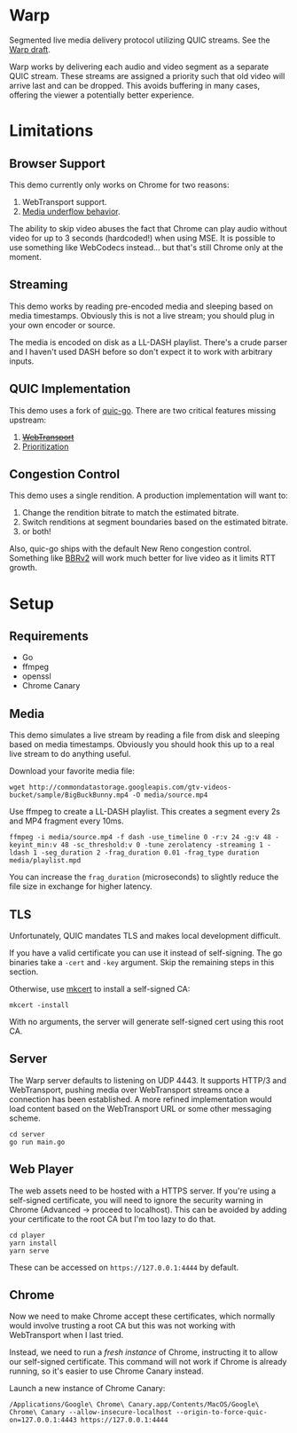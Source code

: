 # Warp
Segmented live media delivery protocol utilizing QUIC streams. See the [Warp draft](https://datatracker.ietf.org/doc/draft-lcurley-warp/).

Warp works by delivering each audio and video segment as a separate QUIC stream. These streams are assigned a priority such that old video will arrive last and can be dropped. This avoids buffering in many cases, offering the viewer a potentially better experience.

# Limitations
## Browser Support
This demo currently only works on Chrome for two reasons:

1. WebTransport support.
2. [Media underflow behavior](https://github.com/whatwg/html/issues/6359).

The ability to skip video abuses the fact that Chrome can play audio without video for up to 3 seconds (hardcoded!) when using MSE. It is possible to use something like WebCodecs instead... but that's still Chrome only at the moment.

## Streaming
This demo works by reading pre-encoded media and sleeping based on media timestamps. Obviously this is not a live stream; you should plug in your own encoder or source.

The media is encoded on disk as a LL-DASH playlist. There's a crude parser and I haven't used DASH before so don't expect it to work with arbitrary inputs.

## QUIC Implementation
This demo uses a fork of [quic-go](https://github.com/lucas-clemente/quic-go). There are two critical features missing upstream:

1. ~~[WebTransport](https://github.com/lucas-clemente/quic-go/issues/3191)~~
2. [Prioritization](https://github.com/lucas-clemente/quic-go/pull/3442)

## Congestion Control
This demo uses a single rendition. A production implementation will want to:

1. Change the rendition bitrate to match the estimated bitrate.
2. Switch renditions at segment boundaries based on the estimated bitrate.
3. or both!

Also, quic-go ships with the default New Reno congestion control. Something like [BBRv2](https://github.com/lucas-clemente/quic-go/issues/341) will work much better for live video as it limits RTT growth.


# Setup
## Requirements
* Go
* ffmpeg
* openssl
* Chrome Canary

## Media
This demo simulates a live stream by reading a file from disk and sleeping based on media timestamps. Obviously you should hook this up to a real live stream to do anything useful.

Download your favorite media file:
```
wget http://commondatastorage.googleapis.com/gtv-videos-bucket/sample/BigBuckBunny.mp4 -O media/source.mp4
```

Use ffmpeg to create a LL-DASH playlist. This creates a segment every 2s and MP4 fragment every 10ms.
```
ffmpeg -i media/source.mp4 -f dash -use_timeline 0 -r:v 24 -g:v 48 -keyint_min:v 48 -sc_threshold:v 0 -tune zerolatency -streaming 1 -ldash 1 -seg_duration 2 -frag_duration 0.01 -frag_type duration media/playlist.mpd
```

You can increase the `frag_duration` (microseconds) to slightly reduce the file size in exchange for higher latency.

## TLS
Unfortunately, QUIC mandates TLS and makes local development difficult.

If you have a valid certificate you can use it instead of self-signing. The go binaries take a `-cert` and `-key` argument. Skip the remaining steps in this section.

Otherwise, use [mkcert](https://github.com/FiloSottile/mkcert) to install a self-signed CA:
```
mkcert -install
```

With no arguments, the server will generate self-signed cert using this root CA.

## Server
The Warp server defaults to listening on UDP 4443. It supports HTTP/3 and WebTransport, pushing media over WebTransport streams once a connection has been established. A more refined implementation would load content based on the WebTransport URL or some other messaging scheme.

```
cd server
go run main.go
```

## Web Player
The web assets need to be hosted with a HTTPS server. If you're using a self-signed certificate, you will need to ignore the security warning in Chrome (Advanced -> proceed to localhost). This can be avoided by adding your certificate to the root CA but I'm too lazy to do that.

```
cd player
yarn install
yarn serve
```

These can be accessed on `https://127.0.0.1:4444` by default.

## Chrome
Now we need to make Chrome accept these certificates, which normally would involve trusting a root CA but this was not working with WebTransport when I last tried.

Instead, we need to run a *fresh instance* of Chrome, instructing it to allow our self-signed certificate. This command will not work if Chrome is already running, so it's easier to use Chrome Canary instead.

Launch a new instance of Chrome Canary:
```
/Applications/Google\ Chrome\ Canary.app/Contents/MacOS/Google\ Chrome\ Canary --allow-insecure-localhost --origin-to-force-quic-on=127.0.0.1:4443 https://127.0.0.1:4444
```

